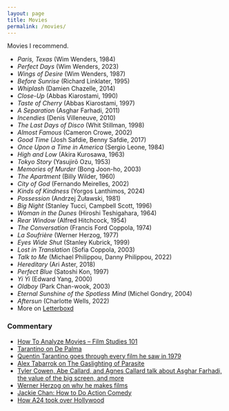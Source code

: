 ```yaml
---
layout: page
title: Movies
permalink: /movies/
---
```


Movies I recommend.

* _Paris, Texas_ (Wim Wenders, 1984)
* _Perfect Days_ (Wim Wenders, 2023)
* _Wings of Desire_ (Wim Wenders, 1987)
* _Before Sunrise_ (Richard Linklater, 1995)
* _Whiplash_ (Damien Chazelle, 2014)
* _Close-Up_ (Abbas Kiarostami, 1990)
* _Taste of Cherry_ (Abbas Kiarostami, 1997)
* _A Separation_ (Asghar Farhadi, 2011)
* _Incendies_ (Denis Villeneuve, 2010)
* _The Last Days of Disco_ (Whit Stillman, 1998)
* _Almost Famous_ (Cameron Crowe, 2002)
* _Good Time_ (Josh Safdie, Benny Safdie, 2017)
* _Once Upon a Time in America_ (Sergio Leone, 1984)
* _High and Low_ (Akira Kurosawa, 1963)
* _Tokyo Story_ (Yasujirō Ozu, 1953)
* _Memories of Murder_ (Bong Joon-ho, 2003)
* _The Apartment_ (Billy Wilder, 1960)
* _City of God_ (Fernando Meirelles, 2002)
* _Kinds of Kindness_ (Yorgos Lanthimos, 2024)
* _Possession_ (Andrzej Żuławski, 1981)
* _Big Night_ (Stanley Tucci, Campbell Scott, 1996)
* _Woman in the Dunes_ (Hiroshi Teshigahara, 1964)
* _Rear Window_ (Alfred Hitchcock, 1954)
* _The Conversation_ (Francis Ford Coppola, 1974)
* _La Soufrière_ (Werner Herzog, 1977)
* _Eyes Wide Shut_ (Stanley Kubrick, 1999)
* _Lost in Translation_ (Sofia Coppola, 2003)
* _Talk to Me_ (Michael Philippou, Danny Philippou, 2022)
* _Hereditary_ (Ari Aster, 2018)
* _Perfect Blue_ (Satoshi Kon, 1997)
* _Yi Yi_ (Edward Yang, 2000)
* _Oldboy_ (Park Chan-wook, 2003)
* _Eternal Sunshine of the Spotless Mind_ (Michel Gondry, 2004)
* _Aftersun_ (Charlotte Wells, 2022)
* More on [Letterboxd](https://letterboxd.com/danschulz/films/diary/)

### Commentary
* [How To Analyze Movies – Film Studies 101](https://www.youtube.com/watch?v=ahHIifcFyqk)
* [Tarantino on De Palma](https://www.youtube.com/watch?v=bsAZSBfuFb4&t=21s)
* [Quentin Tarantino goes through every film he saw in 1979](https://www.youtube.com/watch?v=FXWlNlHAxB4)
* [Alex Tabarrok on The Gaslighting of Parasite](https://marginalrevolution.com/marginalrevolution/2020/06/the-gaslighting-of-parasite.html)
* [Tyler Cowen, Abe Callard, and Agnes Callard talk about Asghar Farhadi, the value of the big screen, and more](https://www.listennotes.com/podcasts/subject-to-change/tyler-cowen-rates-a-separation-2JTelKYhznx/)
* [Werner Herzog on why he makes films](https://youtu.be/PxfYDUVnHg4)
* [Jackie Chan: How to Do Action Comedy](https://www.youtube.com/watch?v=Z1PCtIaM_GQ)
* [How A24 took over Hollywood](https://www.youtube.com/watch?v=7tuRJIkDcXg)
